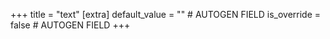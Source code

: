 +++
title = "text"
[extra]
default_value = "" # AUTOGEN FIELD
is_override = false # AUTOGEN FIELD
+++